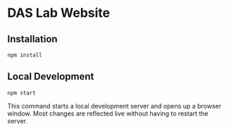 # DAS Lab Website

## Installation

```
npm install
```

## Local Development

```
npm start
```

This command starts a local development server and opens up a browser window. Most changes are reflected live without having to restart the server.
